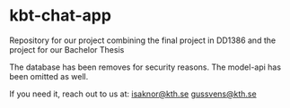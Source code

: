# kbt-chat-app
Repository for our project combining the final project in DD1386 and the project for our Bachelor Thesis 

The database has been removes for security reasons. 
The model-api has been omitted as well.

If you need it, reach out to us at:
isaknor@kth.se
gussvens@kth.se